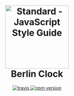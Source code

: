 <h1 align="center">
  <img src="https://user-images.githubusercontent.com/51542337/59164188-1df46300-8b0a-11e9-9f95-ae3a3d46b091.png" alt="Standard - JavaScript Style Guide" width="200">
  <br>
  Berlin Clock
  <br>
</h1>

<p align="center">
  <a href="https://travis-ci.org/kntechie/berlin-clock"><img src="https://travis-ci.org/kntechie/berlin-clock.svg?branch=master" alt="travis">
  <img src="https://img.shields.io/npm/v/standard.svg" alt="npm version">
</p>




